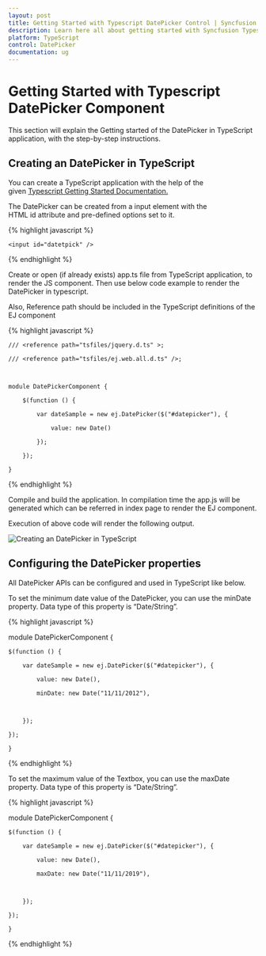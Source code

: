 ```yaml
---
layout: post
title: Getting Started with Typescript DatePicker Control | Syncfusion
description: Learn here all about getting started with Syncfusion Typescript DatePicker component, it's elements and more details.
platform: TypeScript
control: DatePicker
documentation: ug
---
```


# Getting Started with Typescript DatePicker Component

This section will explain the Getting started of the DatePicker in TypeScript application, with the step-by-step instructions.

## Creating an DatePicker in TypeScript

You can create a TypeScript application with the help of the given [Typescript Getting Started Documentation.](https://help.syncfusion.com/js/typescript)

The DatePicker can be created from a input element with the HTML id attribute and pre-defined options set to it.

{% highlight javascript %}

    <input id="datetpick" />


{% endhighlight %}


Create or open (if already exists) app.ts file from TypeScript application, to render the JS component. Then use below code example to render the DatePicker in typescript.

Also, Reference path should be included in the TypeScript definitions of the EJ component

{% highlight javascript %}

    /// <reference path="tsfiles/jquery.d.ts" >;

    /// <reference path="tsfiles/ej.web.all.d.ts" />;



    module DatePickerComponent {

        $(function () {

            var dateSample = new ej.DatePicker($("#datepicker"), {

                value: new Date()

            });

        });   

    }

{% endhighlight %}


Compile and build the application. In compilation time the app.js will be generated which can be referred in index page to render the EJ component.

Execution of above code will render the following output.

![Creating an DatePicker in TypeScript](gettingstarted_images\gettingstarted_img1.png)

## Configuring the DatePicker properties

All DatePicker APIs can be configured and used in TypeScript like below.

To set the minimum date value of the DatePicker, you can use the minDate property. Data type of this property is “Date/String”.

{% highlight javascript %}

module DatePickerComponent {

    $(function () {

        var dateSample = new ej.DatePicker($("#datepicker"), {

            value: new Date(),

            minDate: new Date("11/11/2012"),



        });

    });   

    }

{% endhighlight %}


To set the maximum value of the Textbox, you can use the maxDate property. Data type of this property is “Date/String”.

{% highlight javascript %}

module DatePickerComponent {

    $(function () {

        var dateSample = new ej.DatePicker($("#datepicker"), {

            value: new Date(),

            maxDate: new Date("11/11/2019"),



        });

    });   

    }

{% endhighlight %}